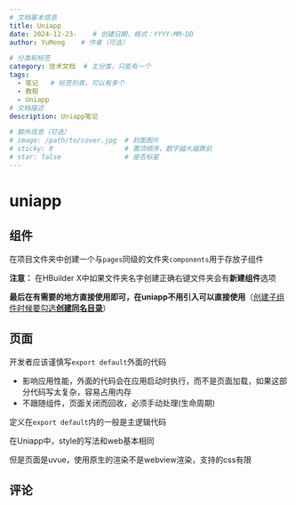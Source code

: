 ```yaml
---
# 文档基本信息
title: Uniapp
date: 2024-12-23-    # 创建日期，格式：YYYY-MM-DD
author: YuMeng    # 作者（可选）

# 分类和标签
category: 技术文档  # 主分类，只能有一个
tags: 
  - 笔记   # 标签列表，可以有多个
  - 教程   
  - Uniapp
# 文档描述
description: Uniapp笔记

# 额外信息（可选）
# image: /path/to/cover.jpg  # 封面图片
# sticky: 0                  # 置顶顺序，数字越大越靠前
# star: false                # 是否标星
---
```




# uniapp

## 组件

在项目文件夹中创建一个与`pages`同级的文件夹`components`用于存放子组件

**注意：** 在HBuilder X中如果文件夹名字创建正确右键文件夹会有**新建组件**选项

**最后在有需要的地方直接使用即可，在uniapp不用引入可以直接使用**（<u>创建子组件时候要勾选**创建同名目录**</u>）



## 页面

开发者应该谨慎写`export default`外面的代码

- 影响应用性能，外面的代码会在应用启动时执行，而不是页面加载，如果这部分代码写太复杂，容易占用内存
- 不跟随组件，页面关闭而回收，必须手动处理(生命周期)

定义在`export default`内的一般是主逻辑代码

在Uniapp中，style的写法和web基本相同

但是页面是uvue，使用原生的渲染不是webview渲染，支持的css有限



## 评论
<Giscus />